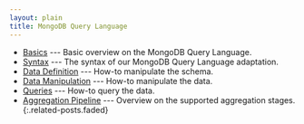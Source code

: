 ```yaml
---
layout: plain
title: MongoDB Query Language
---
```


* [Basics] --- Basic overview on the MongoDB Query Language.
* [Syntax] --- The syntax of our MongoDB Query Language adaptation.
* [Data Definition] --- How-to manipulate the schema.
* [Data Manipulation] --- How-to manipulate the data.
* [Queries] --- How-to query the data.
* [Aggregation Pipeline] --- Overview on the supported aggregation stages.
{:.related-posts.faded}


[Basics]: Basics.md
[Syntax]: Syntax.md
[Data Definition]: DataDefiniton.md
[Data Manipulation]: DataManipulation.md
[Queries]: Queries.md
[Aggregation Pipeline]: Aggregation.md

